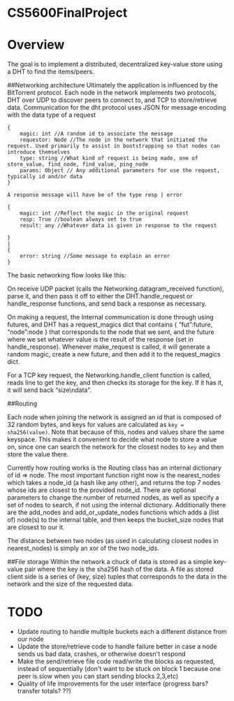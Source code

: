 # CS5600FinalProject

# Overview
The goal is to implement a distributed, decentralized key-value store using a DHT to find the items/peers. 

##Networking architecture
    Ultimately the application is influenced by the BitTorrent protocol. Each node in the network implements two protocols, DHT over UDP to discover peers to connect to, and TCP to store/retrieve data. 
    Communication for the dht protocol uses JSON for message encoding with the data type of a request
```
{
    magic: int //A random id to associate the message
    requestor: Node //The node in the network that initiated the request. Used primarily to assist in bootstrapping so that nodes can introduce themselves
    type: string //What kind of request is being made, one of store_value, find_node, find_value, ping_node
    params: Object // Any additional parameters for use the request, typically id and/or data
}
```    
    A response message will have be of the type resp | error
```
{
    magic: int //Reflect the magic in the original request
    resp: True //boolean always set to true
    result: any //Whatever data is given in response to the request

}
|
{
    error: string //Some message to explain an error
}
```
The basic networking flow looks like this:

On receive UDP packet (calls the Networking.datagram_received function), parse it, and then pass it off to either the DHT.handle_request or handle_response functions, and send back a response as necessary. 

On making a request, the Internal communication is done through using futures, and DHT has a request_magics dict that contains { “fut”:future, “node”:node } that corresponds to the node that we sent, and the future where we set whatever value is the result of the response (set in handle_response). Whenever make_request is called, it will generate a random magic, create a new future, and then add it to the request_magics dict.

For a TCP key request, the Networking.handle_client function is called, reads line to get the key, and then checks its storage for the key. If it has it, it will send back “size\ndata”. 

##Routing

Each node when joining the network is assigned an id that is composed of 32 random bytes, and keys for values are calculated as `key = sha256(value)`. Note that because of this, nodes and values share the same keyspace. This makes it convenient to decide what node to store a value on, since one can search the network for the closest nodes to `key` and then store the value there. 

Currently how routing works is the Routing class has an internal dictionary of id => node. The most important function right now is the nearest_nodes which takes a node_id (a hash like any other), and returns the top 7 nodes whose ids are closest to the provided node_id. There are optional parameters to change the number of returned nodes, as well as specify a set of nodes to search, if not using the internal dictionary. Additionally there are the add_nodes and add_or_update_nodes functions which adds a (list of) node(s) to the internal table, and then keeps the bucket_size nodes that are closest to our it.

The distance between two nodes (as used in calculating closest nodes in nearest_nodes) is simply an xor of the two node_ids. 


##File storage
    Within the network a chuck of data is stored as a simple key-value pair where the key is the sha256 hash of the data. A file as stored client side is a series of (key, size) tuples that corresponds to the data in the network and the size of the requested data. 


# TODO
- Update routing to handle multiple buckets each a different distance from our node
- Update the store/retrieve code to handle failure better in case a node sends us bad data, crashes, or otherwise doesn't respond
- Make the send/retrieve file code read/write the blocks as requested, instead of sequentially (don't want to be stuck on block 1 because one peer is slow when you can start sending blocks 2,3,etc)
- Quality of life improvements for the user interface (progress bars? transfer totals? ??)



